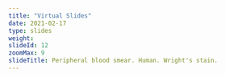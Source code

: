 ```yaml
---
title: "Virtual Slides"
date: 2021-02-17
type: slides
weight:
slideId: 12
zoomMax: 9
slideTitle: Peripheral blood smear. Human. Wright's stain.
---
```

